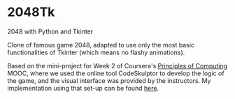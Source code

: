 # 2048Tk
2048 with Python and Tkinter

Clone of famous game 2048, adapted to use only the most basic functionalities of Tkinter (which means no flashy animations).

Based on the mini-project for Week 2 of Coursera's [Principles of Computing](https://www.coursera.org/learn/principles-of-computing-1) MOOC, where we used the online tool CodeSkulptor to develop the logic of the game, and the visual interface was provided by the instructors. My implementation using that set-up can be found [here](http://www.codeskulptor.org/#user43_i3hCxVxVwJ9etVL.py).

